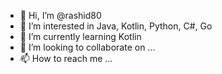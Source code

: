 - 👋 Hi, I’m @rashid80
- 👀 I’m interested in Java, Kotlin, Python, C#, Go
- 🌱 I’m currently learning Kotlin
- 💞️ I’m looking to collaborate on ...
- 📫 How to reach me ...

<!---
rashid80/rashid80 is a ✨ special ✨ repository because its `README.md` (this file) appears on your GitHub profile.
You can click the Preview link to take a look at your changes.
--->
